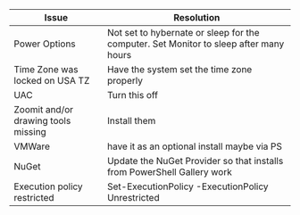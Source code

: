 Issue | Resolution
---|---
Power Options | Not set to hybernate or sleep for the computer. Set Monitor to sleep after many hours
Time Zone was locked on USA TZ | Have the system set the time zone properly
UAC | Turn this off
Zoomit and/or drawing tools missing | Install them
VMWare | have it as an optional install maybe via PS
NuGet | Update the NuGet Provider so that installs from PowerShell Gallery work
Execution policy restricted | Set-ExecutionPolicy -ExecutionPolicy Unrestricted
              
